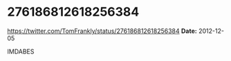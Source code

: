 # 276186812618256384
https://twitter.com/TomFrankly/status/276186812618256384
**Date:** 2012-12-05

IMDABES
